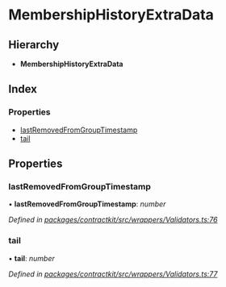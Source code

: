 # MembershipHistoryExtraData

## Hierarchy

* **MembershipHistoryExtraData**

## Index

### Properties

* [lastRemovedFromGroupTimestamp]()
* [tail]()

## Properties

### lastRemovedFromGroupTimestamp

• **lastRemovedFromGroupTimestamp**: _number_

_Defined in_ [_packages/contractkit/src/wrappers/Validators.ts:76_](https://github.com/celo-org/celo-monorepo/blob/master/packages/contractkit/src/wrappers/Validators.ts#L76)

### tail

• **tail**: _number_

_Defined in_ [_packages/contractkit/src/wrappers/Validators.ts:77_](https://github.com/celo-org/celo-monorepo/blob/master/packages/contractkit/src/wrappers/Validators.ts#L77)

